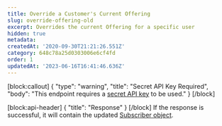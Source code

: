 ```yaml
---
title: Override a Customer's Current Offering
slug: override-offering-old
excerpt: Overrides the current Offering for a specific user
hidden: true
metadata: 
createdAt: '2020-09-30T21:21:26.551Z'
category: 648c78a25d0303006e6cf4fd
order: 1
updatedAt: '2023-06-16T16:41:46.636Z'
---
```

[block:callout]
{
  "type": "warning",
  "title": "Secret API Key Required",
  "body": "This endpoint requires a [secret API key](doc:authentication) to be used."
}
[/block]

[block:api-header]
{
  "title": "Response"
}
[/block]
If the response is successful, it will contain the updated [Subscriber object](ref:subscribers#the-subscriber-object).